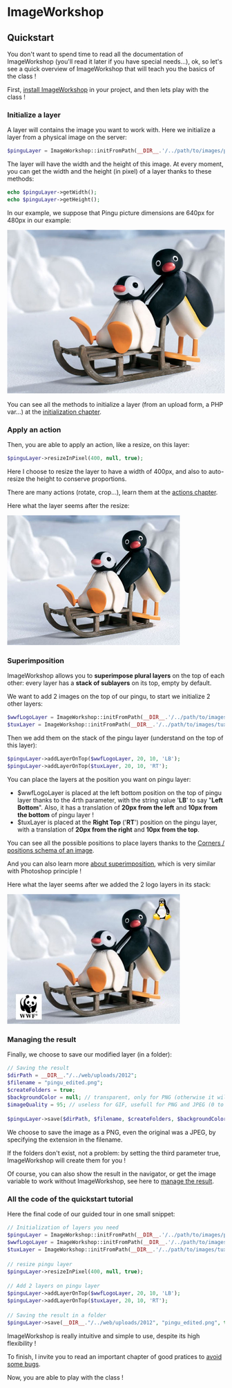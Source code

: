 # ImageWorkshop

## Quickstart

You don't want to spend time to read all the documentation of ImageWorkshop (you'll read it later if you have special needs...), ok, so let's see a quick overview of ImageWorkshop that will teach you the basics of the class !

First, [install ImageWorkshop](installation.md) in your project, and then lets play with the class !

### Initialize a layer

A layer will contains the image you want to work with. Here we initialize a layer from a physical image on the server:

```php
$pinguLayer = ImageWorkshop::initFromPath(__DIR__.'/../path/to/images/pingu.jpg');
```

The layer will have the width and the height of this image. At every moment, you can get the width and the height (in pixel) of a layer thanks to these methods:

```php
echo $pinguLayer->getWidth();
echo $pinguLayer->getHeight();
```

In our example, we suppose that Pingu picture dimensions are 640px for 480px in our example:

![Pingu](img/quickstart/xpingu.jpg)

You can see all the methods to initialize a layer (from an upload form, a PHP var...) at the [initialization chapter](TODO).

### Apply an action

Then, you are able to apply an action, like a resize, on this layer:

```php
$pinguLayer->resizeInPixel(400, null, true);
```

Here I choose to resize the layer to have a width of 400px, and also to auto-resize the height to conserve proportions.

There are many actions (rotate, crop...), learn them at the [actions chapter](TODO).

Here what the layer seems after the resize:

![Pingu resized](img/quickstart/xpingu-resized.jpg)

### Superimposition

ImageWorkshop allows you to **superimpose plural layers** on the top of each other: every layer has a **stack of sublayers** on its top, empty by default.

We want to add 2 images on the top of our pingu, to start we initialize 2 other layers:

```php
$wwfLogoLayer = ImageWorkshop::initFromPath(__DIR__.'/../path/to/images/wwf.png');
$tuxLayer = ImageWorkshop::initFromPath(__DIR__.'/../path/to/images/tux.png');
```

Then we add them on the stack of the pingu layer (understand on the top of this layer):

```php
$pinguLayer->addLayerOnTop($wwfLogoLayer, 20, 10, 'LB');
$pinguLayer->addLayerOnTop($tuxLayer, 20, 10, 'RT');
```

You can place the layers at the position you want on pingu layer:
* $wwfLogoLayer is placed at the left bottom position on the top of pingu layer thanks to the 4rth parameter, with the string value '**LB**' to say "**Left Bottom**". Also, it has a translation of **20px from the left** and **10px from the bottom** of pingu layer !
* $tuxLayer is placed at the **Right Top** ('**RT**') position on the pingu layer, with a translation of **20px from the right** and **10px from the top**.

You can see all the possible positions to place layers thanks to the [Corners / positions schema of an image](TODO).

And you can also learn more [about superimposition](TODO), which is very similar with Photoshop principle !

Here what the layer seems after we added the 2 logo layers in its stack:

![Pingu superposition](img/quickstart/xpingu-superposition.jpg)

### Managing the result

Finally, we choose to save our modified layer (in a folder):

```php
// Saving the result
$dirPath = __DIR__."/../web/uploads/2012";
$filename = "pingu_edited.png";
$createFolders = true;
$backgroundColor = null; // transparent, only for PNG (otherwise it will be white if set null)
$imageQuality = 95; // useless for GIF, usefull for PNG and JPEG (0 to 100%)

$pinguLayer->save($dirPath, $filename, $createFolders, $backgroundColor, $imageQuality);
```

We choose to save the image as a PNG, even the original was a JPEG, by specifying the extension in the filename.

If the folders don't exist, not a problem: by setting the third parameter true, ImageWorkshop will create them for you !

Of course, you can also show the result in the navigator, or get the image variable to work without ImageWorkshop, see here to [manage the result](TODO).

### All the code of the quickstart tutorial

Here the final code of our guided tour in one small snippet:

```php
// Initialization of layers you need
$pinguLayer = ImageWorkshop::initFromPath(__DIR__.'/../path/to/images/pingu.jpg');
$wwfLogoLayer = ImageWorkshop::initFromPath(__DIR__.'/../path/to/images/wwf.png')
$tuxLayer = ImageWorkshop::initFromPath(__DIR__.'/../path/to/images/tux.png');

// resize pingu layer
$pinguLayer->resizeInPixel(400, null, true);

// Add 2 layers on pingu layer
$pinguLayer->addLayerOnTop($wwfLogoLayer, 20, 10, 'LB');
$pinguLayer->addLayerOnTop($tuxLayer, 20, 10, 'RT');

// Saving the result in a folder
$pinguLayer->save(__DIR__."/../web/uploads/2012", "pingu_edited.png", true, null, 95);
```

ImageWorkshop is really intuitive and simple to use, despite its high flexibility !

To finish, I invite you to read an important chapter of good pratices to [avoid some bugs](TODO).

Now, you are able to play with the class !
